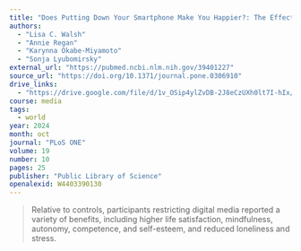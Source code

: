 ```yaml
---
title: "Does Putting Down Your Smartphone Make You Happier?: The Effects of Restricting Digital Media on Well-Being"
authors:
  - "Lisa C. Walsh"
  - "Annie Regan"
  - "Karynna Okabe-Miyamoto"
  - "Sonja Lyubomirsky"
external_url: "https://pubmed.ncbi.nlm.nih.gov/39401227"
source_url: "https://doi.org/10.1371/journal.pone.0306910"
drive_links:
  - "https://drive.google.com/file/d/1v_OSip4ylZvDB-2J8eCzUXh0lt7I-hIx/view?usp=drivesdk"
course: media
tags:
  - world
year: 2024
month: oct
journal: "PLoS ONE"
volume: 19
number: 10
pages: 25
publisher: "Public Library of Science"
openalexid: W4403390130
---
```


> Relative to controls, participants restricting digital media reported a variety of benefits, including higher life satisfaction, mindfulness, autonomy, competence, and self-esteem, and reduced loneliness and stress.

